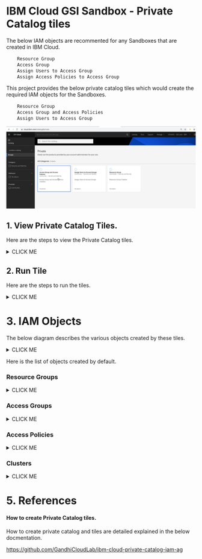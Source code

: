 # IBM Cloud GSI Sandbox - Private Catalog tiles

The below IAM objects are recommented for any Sandboxes that are created in IBM Cloud.

```
    Resource Group
    Access Group
    Assign Users to Access Group
    Assign Access Policies to Access Group
```

This project provides the below private catalog tiles which would create the required IAM objects for the Sandboxes.

```
    Resource Group
    Access Group and Access Policies
    Assign Users to Access Group
```

<img src="images/00-tiles.png" width="900" title="Issue" bordercolor=green>


## 1. View Private Catalog Tiles. 

Here are the steps to view the Private Catalog tiles.

<details><summary>CLICK ME</summary>

1. Click on `Catalog` in ibm cloud web console.

2. Choose the `Sandbox-Catalog` menu.

3. It shows the 3 tiles that we created.

</details>


## 2. Run Tile 

Here are the steps to run the tiles.

<details><summary>CLICK ME</summary>

### 1. Run Tile - Resource Group

1. Click on `Resource Group` tile listed in the `Sandbox-Catalog` private catalog 

2. It shows the tile details page.  Click on `Install` link. 

It creates the default resource groups.

### 1. Run Tile - Resource Group

1. Click on `Resource Group` tile listed in the `Sandbox-Catalog` private catalog 

2. It shows the tile details page.  Click on `Install` link. 

It creates the default resource groups.

### 2. Install your clusters.

Install the required clusters.

### 3. Run Tile - Access Group and Access Policies

1. Click on `Access Group and Access Policies` tile listed in the `Sandbox-Catalog` private catalog 

2. It shows the tile details page.  Click on `Install` link. 

It creates the default access groups and assign access polcies.


### 3. Run Tile - Assign User to Access Group

1. Click on `Assign User to Access Group` tile listed in the `Sandbox-Catalog` private catalog 

2. It shows the tile details page.

You can enter email ids in `admins` and `users` section.

3. Click on `Install` link. 

It assigns users to the access groups.

</details>


# 3. IAM Objects

The below diagram describes the various objects created by these tiles.

<details><summary>CLICK ME</summary>

<img src="images/01-sandbox-arch.png" width="900" title="Issue" bordercolor=green>

</details>

Here is the list of objects created by default.

### Resource Groups

<details><summary>CLICK ME</summary>

The below resource groups are cretaed. 

```
    appdev-cloudnative
    cloud-management
    business-data
    business-automation
```

IBM Cloud IAM screen with the created resource groups

<img src="images/02-iam-resource-group.png" width="656" title="Resource Group" bordercolor=blue>

</details>

### Access Groups

<details><summary>CLICK ME</summary>

The below access Groups are cretaed. 

```
    CLOUDMANAGEMENT-ADMINS
    APPDEV-ADMINS
    APPDEV-ENVIRONMENT-ADMINS
    APPDEV-USERS
    INTEGRATION-ADMINS
    DATA-ADMINS
    AUTOMATION-ADMINS
```

IBM Cloud IAM screen with the created access groups

<img src="images/02-iam-access-groups.png" width="656" title="Access Group" bordercolor=blue>

</details>


### Access Policies

<details><summary>CLICK ME</summary>

The below access Policies are cretaed. 

For all ADMIN groups 

```
-   Resource Group  - 40
-   Resource Group  - 10
-   Kubernetes - 45
-   Container Registery - 64
```

For all USERS groups

```
-   Resource Group - 32
-   Resource Group - 10
-   Kubernetes - 73
-   Kubernetes - 73 with IKS instance
-   Kubernetes - 73 with OCP instance
-   Container Registery - 41
-   Cloudant - 94
-   COS - 197
-   SysDig - 37
-   LogDNA - 69
-   AppID - 259
```
IBM Cloud IAM screen with the created access Policies

<img src="images/02-iam-access-groups-policy-admin.png" width="656" title="Access Group" bordercolor=blue>

The figures above shows the default access policies added to the access group `CLOUDMANAGEMENT-ADMINS`.

<img src="images/02-iam-access-groups-policy-users.png" width="656" title="Access Group" bordercolor=blue>

The figures above shows the default access policies added to the access group `APPDEV-USERS`.

</details>

### Clusters

<details><summary>CLICK ME</summary>

By default 5 clusters are installed, one for each cloud pak.
```
    Cloud Pak for Application
    Cloud Pak for Integration
    Cloud Pak for Multicloud Management
    Cloud Pak for Automation
    Cloud Pak for Data
```

</details>

# 5. References

#### How to create Private Catalog tiles.

How to create private catalog and tiles are detailed explained in the below docmentation.

https://github.com/GandhiCloudLab/ibm-cloud-private-catalog-iam-ag

